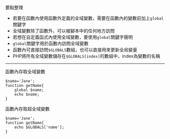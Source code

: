 要點整理
- 若要在函數內使用函數外定義的全域變數，需要在函數內的變數前加上`global`關鍵字
- 全域變數除了函數外，可以被腳本中的任何地方訪問
- 若想在自定義函式內使用全域變數，要使用`global`關鍵字聲明
- `global`關鍵字用於函數內訪問全域變數
- 函數內可直接訪問`$GLOBALS`數組，也可以直接用來更新全局變量
- PHP將所有全域變數儲存在`$GLOBALS[index]`的數組中，index為變數的名稱

---

函數內存取全域變數
```
$name='Jane';
function getName{
	global $name;
	echo $name;
}
```

函數內存取超全域變數
```
$name='Jane';
function getName{
	echo $GLOBALS['name'];
}
```